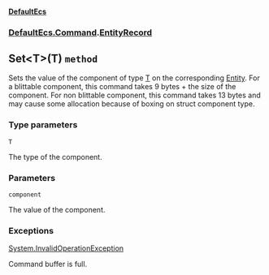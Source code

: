 #### [DefaultEcs](./DefaultEcs.md 'DefaultEcs')
### [DefaultEcs.Command](./DefaultEcs.md#DefaultEcs-Command 'DefaultEcs.Command').[EntityRecord](./DefaultEcs-Command-EntityRecord.md 'DefaultEcs.Command.EntityRecord')
## Set&lt;T&gt;(T) `method`
Sets the value of the component of type [T](#DefaultEcs-Command-EntityRecord-Set-T-(T)-T 'DefaultEcs.Command.EntityRecord.Set&lt;T&gt;(T).T') on the corresponding [Entity](./DefaultEcs-Entity.md 'DefaultEcs.Entity').
For a blittable component, this command takes 9 bytes + the size of the component.
For non blittable component, this command takes 13 bytes and may cause some allocation because of boxing on struct component type.
### Type parameters

<a name='DefaultEcs-Command-EntityRecord-Set-T-(T)-T'></a>
`T`

The type of the component.
### Parameters

<a name='DefaultEcs-Command-EntityRecord-Set-T-(T)-component'></a>
`component`

The value of the component.
### Exceptions

[System.InvalidOperationException](https://docs.microsoft.com/en-us/dotnet/api/System.InvalidOperationException 'System.InvalidOperationException')

Command buffer is full.

